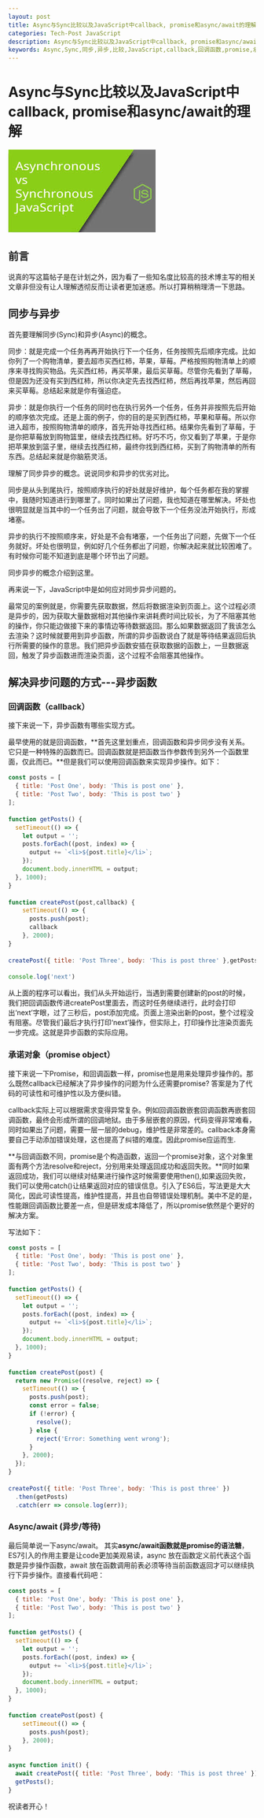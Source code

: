 ```yaml
---
layout: post
title: Async与Sync比较以及JavaScript中callback, promise和async/await的理解
categories: Tech-Post JavaScript
description: Async与Sync比较以及JavaScript中callback, promise和async/await的理解
keywords: Async,Sync,同步,异步,比较,JavaScript,callback,回调函数,promise,承诺,async,等待,await,理解,形象的理解
---
```


# Async与Sync比较以及JavaScript中callback, promise和async/await的理解

![Async vs Sync](/images/blog/async_vs_sync.jpeg)

## 前言 

说真的写这篇帖子是在计划之外，因为看了一些知名度比较高的技术博主写的相关文章非但没有让人理解透彻反而让读者更加迷惑。所以打算稍稍理清一下思路。

## 同步与异步

首先要理解同步(Sync)和异步(Async)的概念。

同步：就是完成一个任务再再开始执行下一个任务，任务按照先后顺序完成。比如你列了一个购物清单，要去超市买西红柿，苹果，草莓。严格按照购物清单上的顺序来寻找购买物品。先买西红柿，再买苹果，最后买草莓。尽管你先看到了草莓，但是因为还没有买到西红柿，所以你决定先去找西红柿，然后再找苹果，然后再回来买草莓。总结起来就是你有强迫症。

异步：就是你执行一个任务的同时也在执行另外一个任务，任务并非按照先后开始的顺序依次完成。还是上面的例子，你的目的是买到西红柿，苹果和草莓。所以你进入超市，按照购物清单的顺序，首先开始寻找西红柿。结果你先看到了草莓，于是你把草莓放到购物篮里，继续去找西红柿。好巧不巧，你又看到了苹果，于是你把苹果放到篮子里，继续去找西红柿，最终你找到西红柿，买到了购物清单的所有东西。总结起来就是你脑筋灵活。

理解了同步异步的概念。说说同步和异步的优劣对比。

同步是从头到尾执行，按照顺序执行的好处就是好维护，每个任务都在我的掌握中，我随时知道进行到哪里了。同时如果出了问题，我也知道在哪里解决。坏处也很明显就是当其中的一个任务出了问题，就会导致下一个任务没法开始执行，形成堵塞。

异步的执行不按照顺序来，好处是不会有堵塞，一个任务出了问题，先做下一个任务就好。坏处也很明显，例如好几个任务都出了问题，你解决起来就比较困难了。有时候你可能不知道到底是哪个环节出了问题。

同步异步的概念介绍到这里。

再来说一下，JavaScript中是如何应对同步异步问题的。

最常见的案例就是，你需要先获取数据，然后将数据渲染到页面上。这个过程必须是异步的，因为获取大量数据相对其他操作来讲耗费时间比较长，为了不阻塞其他的操作，你只能边做接下来的事情边等待数据返回。那么如果数据返回了我该怎么去渲染？这时候就要用到异步函数，所谓的异步函数说白了就是等待结果返回后执行所需要的操作的意思。我们把异步函数安插在获取数据的函数上，一旦数据返回，触发了异步函数进而渲染页面，这个过程不会阻塞其他操作。

## 解决异步问题的方式---异步函数

### 回调函数（callback）
接下来说一下，异步函数有哪些实现方式。

最早使用的就是回调函数，**首先这里划重点，回调函数和异步同步没有关系。它只是一种特殊的函数而已。回调函数就是把函数当作参数传到另外一个函数里面，仅此而已。**但是我们可以使用回调函数来实现异步操作。如下：

```javascript
const posts = [
  { title: 'Post One', body: 'This is post one' },
  { title: 'Post Two', body: 'This is post two' }
];

function getPosts() {
  setTimeout(() => {
    let output = '';
    posts.forEach((post, index) => {
      output += `<li>${post.title}</li>`;
    });
    document.body.innerHTML = output;
  }, 1000);
}

function createPost(post,callback) {
    setTimeout(() => {
      posts.push(post);
      callback
    }, 2000);
}

createPost({ title: 'Post Three', body: 'This is post three' },getPosts)

console.log('next')
```

从上面的程序可以看出，我们从头开始运行，当遇到需要创建新的post的时候，我们把回调函数传进createPost里面去，而这时任务继续进行，此时会打印出‘next’字眼，过了三秒后，post添加完成。页面上渲染出新的post，整个过程没有阻塞。尽管我们最后才执行打印‘next’操作，但实际上，打印操作比渲染页面先一步完成。这就是异步函数的实际应用。

### 承诺对象（promise object）

接下来说一下Promise，和回调函数一样，promise也是用来处理异步操作的。那么既然callback已经解决了异步操作的问题为什么还需要promise? 答案是为了代码的可读性和可维护性以及方便纠错。

callback实际上可以根据需求变得异常复杂。例如回调函数嵌套回调函数再嵌套回调函数，最终会形成所谓的回调地狱。由于多层嵌套的原因，代码变得非常难看，同时如果出了问题，需要一层一层的debug，维护性是非常差的。callback本身需要自己手动添加错误处理，这也提高了纠错的难度。因此promise应运而生.

**与回调函数不同，promise是个构造函数，返回一个promise对象，这个对象里面有两个方法resolve和reject，分别用来处理返回成功和返回失败。**同时如果返回成功，我们可以继续对结果进行操作这时候需要使用then(),如果返回失败，我们可以使用catch()让结果返回对应的错误信息。引入了ES6后，写法更是大大简化，因此可读性提高，维护性提高，并且也自带错误处理机制。美中不足的是，性能跟回调函数比要差一点，但是研发成本降低了，所以promise依然是个更好的解决方案。

写法如下：

```javascript
const posts = [
  { title: 'Post One', body: 'This is post one' },
  { title: 'Post Two', body: 'This is post two' }
];

function getPosts() {
  setTimeout(() => {
    let output = '';
    posts.forEach((post, index) => {
      output += `<li>${post.title}</li>`;
    });
    document.body.innerHTML = output;
  }, 1000);
}

function createPost(post) {
  return new Promise((resolve, reject) => {
    setTimeout(() => {
      posts.push(post);
      const error = false;
      if (!error) {
        resolve();
      } else {
        reject('Error: Something went wrong');
      }
    }, 2000);
  });
}

createPost({ title: 'Post Three', body: 'This is post three' })
  .then(getPosts)
  .catch(err => console.log(err));
```
### Async/await (异步/等待)
最后简单说一下async/await。
其实**async/await函数就是promise的语法糖**，ES7引入的作用主要是让code更加美观易读，async 放在函数定义前代表这个函数是异步操作函数，await 放在函数调用前表必须等待当前函数返回才可以继续执行下异步操作。直接看代码吧：

```javascript
const posts = [
  { title: 'Post One', body: 'This is post one' },
  { title: 'Post Two', body: 'This is post two' }
];

function getPosts() {
  setTimeout(() => {
    let output = '';
    posts.forEach((post, index) => {
      output += `<li>${post.title}</li>`;
    });
    document.body.innerHTML = output;
  }, 1000);
}

function createPost(post) {
    setTimeout(() => {
      posts.push(post);
    }, 2000);
}

async function init() {
  await createPost({ title: 'Post Three', body: 'This is post three' });
  getPosts();
}
```

祝读者开心！